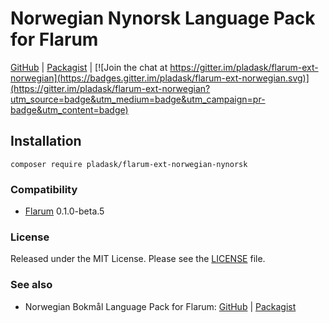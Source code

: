 # Norwegian Nynorsk Language Pack for Flarum

[GitHub](https://github.com/pladask/flarum-ext-norwegian-nynorsk) | [Packagist](https://packagist.org/packages/pladask/flarum-ext-norwegian-nynorsk) | [![Join the chat at https://gitter.im/pladask/flarum-ext-norwegian](https://badges.gitter.im/pladask/flarum-ext-norwegian.svg)](https://gitter.im/pladask/flarum-ext-norwegian?utm_source=badge&utm_medium=badge&utm_campaign=pr-badge&utm_content=badge)

## Installation

`composer require pladask/flarum-ext-norwegian-nynorsk`

### Compatibility

- [Flarum](http://flarum.org/) 0.1.0-beta.5

### License

Released under the MIT License. Please see the [LICENSE](https://github.com/pladask/flarum-ext-norwegian-nynorsk/blob/master/LICENSE) file.

### See also

- Norwegian Bokmål Language Pack for Flarum: [GitHub](https://github.com/pladask/flarum-ext-norwegian-bokmal) | [Packagist](https://packagist.org/packages/pladask/flarum-ext-norwegian-bokmal)
